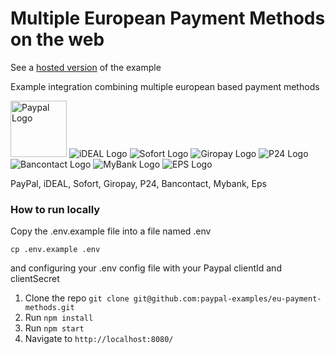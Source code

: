 # Multiple European Payment Methods on the web

See a [hosted version](https://paypal-eu-payment-methods.herokuapp.com/) of the example

Example integration combining multiple european based payment methods

<p>
<img src="https://upload.wikimedia.org/wikipedia/commons/b/b5/PayPal.svg" width="90px" alt="Paypal Logo">
<img src="https://www.paypalobjects.com/images/checkout/latinum/Altpay_logo_iDEAL.svg" alt="iDEAL Logo">
<img src="https://www.paypalobjects.com/images/checkout/latinum/Altpay_logo_sofort.svg" alt="Sofort Logo">
<img src="https://www.paypalobjects.com/images/checkout/latinum/Altpay_logo_giropay.svg" alt="Giropay Logo">
<img src="https://www.paypalobjects.com/images/checkout/latinum/Altpay_logo_p24.svg" alt="P24 Logo">
<img src="https://www.paypalobjects.com/images/checkout/latinum/Altpay_logo_bancontact.svg" alt="Bancontact Logo">
<img src="https://www.paypalobjects.com/images/checkout/latinum/Altpay_logo_mybank.svg" alt="MyBank Logo">
<img src="https://www.paypalobjects.com/images/checkout/latinum/Altpay_logo_eps.svg" alt="EPS Logo">
</p>

PayPal, iDEAL, Sofort, Giropay, P24, Bancontact, Mybank, Eps

### How to run locally

Copy the .env.example file into a file named .env

```
cp .env.example .env
```

and configuring your .env config file with your Paypal clientId and clientSecret

1. Clone the repo  `git clone git@github.com:paypal-examples/eu-payment-methods.git`
2. Run `npm install`
3. Run `npm start`
4. Navigate to `http://localhost:8080/`
